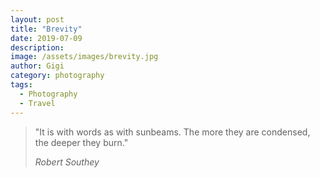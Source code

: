 ```yaml
---
layout: post
title: "Brevity"
date: 2019-07-09
description:
image: /assets/images/brevity.jpg
author: Gigi
category: photography
tags:
  - Photography
  - Travel
---
```


> "It is with words as with sunbeams. The more they are condensed, the deeper
> they burn."
> 
> <cite>Robert Southey</cite>

